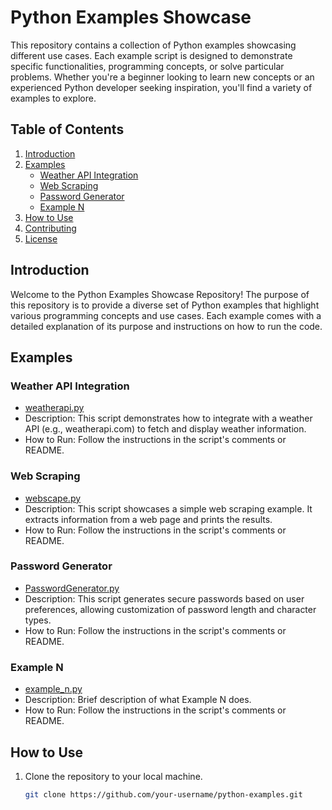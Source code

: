 # Python Examples Showcase

This repository contains a collection of Python examples showcasing different use cases. Each example script is designed to demonstrate specific functionalities, programming concepts, or solve particular problems. Whether you're a beginner looking to learn new concepts or an experienced Python developer seeking inspiration, you'll find a variety of examples to explore.

## Table of Contents

1. [Introduction](#introduction)
2. [Examples](#examples)
   - [Weather API Integration](#weather-api-integration)
   - [Web Scraping](#web-scraping)
   - [Password Generator](#password-generator)
   - [Example N](#example-n)
3. [How to Use](#how-to-use)
4. [Contributing](#contributing)
5. [License](#license)

## Introduction

Welcome to the Python Examples Showcase Repository! The purpose of this repository is to provide a diverse set of Python examples that highlight various programming concepts and use cases. Each example comes with a detailed explanation of its purpose and instructions on how to run the code.

## Examples

### Weather API Integration

- [weatherapi.py](/weatherapi.py)
- Description: This script demonstrates how to integrate with a weather API (e.g., weatherapi.com) to fetch and display weather information.
- How to Run: Follow the instructions in the script's comments or README.

### Web Scraping

- [webscape.py](/webscape.py)
- Description: This script showcases a simple web scraping example. It extracts information from a web page and prints the results.
- How to Run: Follow the instructions in the script's comments or README.

### Password Generator

- [PasswordGenerator.py](/PasswordGenerator.py)
- Description: This script generates secure passwords based on user preferences, allowing customization of password length and character types.
- How to Run: Follow the instructions in the script's comments or README.

### Example N

- [example_n.py](/example_n.py)
- Description: Brief description of what Example N does.
- How to Run: Follow the instructions in the script's comments or README.

## How to Use

1. Clone the repository to your local machine.
   ```bash
   git clone https://github.com/your-username/python-examples.git
